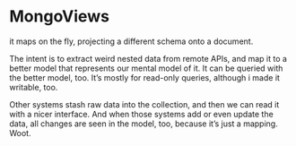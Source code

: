 # MongoViews
it maps on the fly, projecting a different schema onto a document.

The intent is to extract weird nested data from remote APIs, and map it to a better model that represents our mental model of it. It can be queried with the better model, too. It’s mostly for read-only queries, although i made it writable, too. 

Other systems stash raw data into the collection, and then we can read it with a nicer interface. And when those systems add or even update the data, all changes are seen in the model, too, because it’s just a mapping. Woot. 

